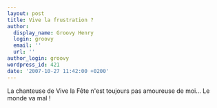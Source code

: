 ```yaml
---
layout: post
title: Vive la frustration ?
author:
  display_name: Groovy Henry
  login: groovy
  email: ''
  url: ''
author_login: groovy
wordpress_id: 421
date: '2007-10-27 11:42:00 +0200'
---
```

La chanteuse de Vive la Fête n'est toujours pas amoureuse de moi... Le monde va mal !

